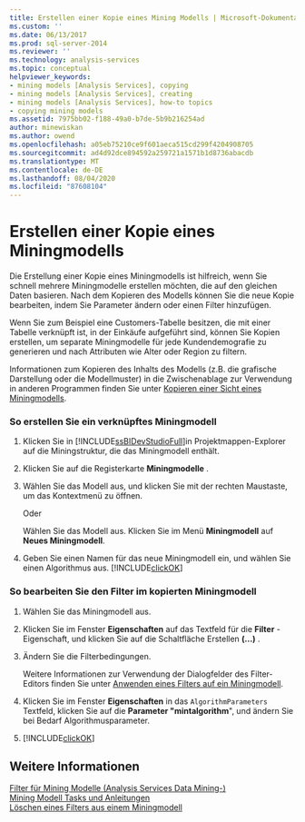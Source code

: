 ```yaml
---
title: Erstellen einer Kopie eines Mining Modells | Microsoft-Dokumentation
ms.custom: ''
ms.date: 06/13/2017
ms.prod: sql-server-2014
ms.reviewer: ''
ms.technology: analysis-services
ms.topic: conceptual
helpviewer_keywords:
- mining models [Analysis Services], copying
- mining models [Analysis Services], creating
- mining models [Analysis Services], how-to topics
- copying mining models
ms.assetid: 7975bb02-f188-49a0-b7de-5b9b216254ad
author: minewiskan
ms.author: owend
ms.openlocfilehash: a05eb75210ce9f601aeca515cd299f4204908705
ms.sourcegitcommit: ad4d92dce894592a259721a1571b1d8736abacdb
ms.translationtype: MT
ms.contentlocale: de-DE
ms.lasthandoff: 08/04/2020
ms.locfileid: "87608104"
---
```

# <a name="make-a-copy-of-a-mining-model"></a>Erstellen einer Kopie eines Miningmodells
  Die Erstellung einer Kopie eines Miningmodells ist hilfreich, wenn Sie schnell mehrere Miningmodelle erstellen möchten, die auf den gleichen Daten basieren. Nach dem Kopieren des Modells können Sie die neue Kopie bearbeiten, indem Sie Parameter ändern oder einen Filter hinzufügen.  
  
 Wenn Sie zum Beispiel eine Customers-Tabelle besitzen, die mit einer Tabelle verknüpft ist, in der Einkäufe aufgeführt sind, können Sie Kopien erstellen, um separate Miningmodelle für jede Kundendemografie zu generieren und nach Attributen wie Alter oder Region zu filtern.  
  
 Informationen zum Kopieren des Inhalts des Modells (z.B. die grafische Darstellung oder die Modellmuster) in die Zwischenablage zur Verwendung in anderen Programmen finden Sie unter [Kopieren einer Sicht eines Miningmodells](copy-a-view-of-a-mining-model.md).  
  
### <a name="to-create-a-related-mining-model"></a>So erstellen Sie ein verknüpftes Miningmodell  
  
1.  Klicken Sie in [!INCLUDE[ssBIDevStudioFull](../../includes/ssbidevstudiofull-md.md)]in Projektmappen-Explorer auf die Miningstruktur, die das Miningmodell enthält.  
  
2.  Klicken Sie auf die Registerkarte **Miningmodelle** .  
  
3.  Wählen Sie das Modell aus, und klicken Sie mit der rechten Maustaste, um das Kontextmenü zu öffnen.  
  
     Oder  
  
     Wählen Sie das Modell aus. Klicken Sie im Menü **Miningmodell** auf **Neues Miningmodell**.  
  
4.  Geben Sie einen Namen für das neue Miningmodell ein, und wählen Sie einen Algorithmus aus. [!INCLUDE[clickOK](../../includes/clickok-md.md)]  
  
### <a name="to-edit-the-filter-on-the-copied-mining-model"></a>So bearbeiten Sie den Filter im kopierten Miningmodell  
  
1.  Wählen Sie das Miningmodell aus.  
  
2.  Klicken Sie im Fenster **Eigenschaften** auf das Textfeld für die **Filter** -Eigenschaft, und klicken Sie auf die Schaltfläche Erstellen **(...)** .  
  
3.  Ändern Sie die Filterbedingungen.  
  
     Weitere Informationen zur Verwendung der Dialogfelder des Filter-Editors finden Sie unter [Anwenden eines Filters auf ein Miningmodell](apply-a-filter-to-a-mining-model.md).  
  
4.  Klicken Sie im Fenster **Eigenschaften** in das `AlgorithmParameters` Textfeld, klicken Sie auf die **Parameter "mintalgorithm**", und ändern Sie bei Bedarf Algorithmusparameter.  
  
5.  [!INCLUDE[clickOK](../../includes/clickok-md.md)]  
  
## <a name="see-also"></a>Weitere Informationen  
 [Filter für Mining Modelle &#40;Analysis Services Data Mining-&#41;](mining-models-analysis-services-data-mining.md)   
 [Mining Modell Tasks und Anleitungen](mining-model-tasks-and-how-tos.md)   
 [Löschen eines Filters aus einem Miningmodell](delete-a-filter-from-a-mining-model.md)  
  
  
